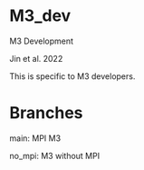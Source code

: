 # M3_dev
M3 Development 

Jin et al. 2022

This is specific to M3 developers.


# Branches
main: MPI M3

no_mpi: M3 without MPI 

